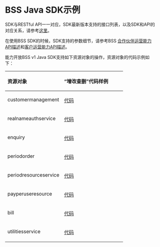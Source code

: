 # BSS Java SDK示例<a name="ZH-CN_TOPIC_0197839712"></a>

SDK与RESTful API一一对应，SDK最新版本支持的接口列表，以及SDK和API的对应关系，请参考[这里](Java-BSS.md)。

在使用BSS SDK的时候，SDK支持的参数细节，请参考BSS  [合作伙伴运营能力API描述](https://support.huaweicloud.com/api-bpconsole/zh-cn_topic_0075195195.html)和[客户运营能力API描述](https://support.huaweicloud.com/api-oce/zh-cn_topic_0075195195.html)。

能力开放BSS  v1 Java SDK支持如下资源对象的操作，资源对象的代码示例如下：

<a name="table68301524111611"></a>
<table><thead align="left"><tr id="row3951122461617"><th class="cellrowborder" valign="top" width="48%" id="mcps1.1.3.1.1"><p id="p12402194612210"><a name="p12402194612210"></a><a name="p12402194612210"></a>资源对象</p>
</th>
<th class="cellrowborder" valign="top" width="52%" id="mcps1.1.3.1.2"><p id="p3402124617220"><a name="p3402124617220"></a><a name="p3402124617220"></a>“增改查删”代码样例</p>
</th>
</tr>
</thead>
<tbody><tr id="row187964445711"><td class="cellrowborder" valign="top" width="48%" headers="mcps1.1.3.1.1 "><p id="p2645817104419"><a name="p2645817104419"></a><a name="p2645817104419"></a>customermanagement</p>
</td>
<td class="cellrowborder" valign="top" width="52%" headers="mcps1.1.3.1.2 "><p id="p1169115131436"><a name="p1169115131436"></a><a name="p1169115131436"></a><a href="https://github.com/huaweicloud/huaweicloud-sdk-java/blob/master/examples/bss/v1/CustomerManagement.java" target="_blank" rel="noopener noreferrer">代码</a></p>
</td>
</tr>
<tr id="row11331239535"><td class="cellrowborder" valign="top" width="48%" headers="mcps1.1.3.1.1 "><p id="p1764514176445"><a name="p1764514176445"></a><a name="p1764514176445"></a>realnameauthservice</p>
</td>
<td class="cellrowborder" valign="top" width="52%" headers="mcps1.1.3.1.2 "><p id="p1531614483315"><a name="p1531614483315"></a><a name="p1531614483315"></a><a href="https://github.com/huaweicloud/huaweicloud-sdk-java/blob/master/examples/bss/v1/RealnameAuth.java" target="_blank" rel="noopener noreferrer">代码</a></p>
</td>
</tr>
<tr id="row158659416411"><td class="cellrowborder" valign="top" width="48%" headers="mcps1.1.3.1.1 "><p id="p464521719444"><a name="p464521719444"></a><a name="p464521719444"></a>enquiry</p>
</td>
<td class="cellrowborder" valign="top" width="52%" headers="mcps1.1.3.1.2 "><p id="p11952162491616"><a name="p11952162491616"></a><a name="p11952162491616"></a><a href="https://github.com/huaweicloud/huaweicloud-sdk-java/blob/master/examples/bss/v1/Enquiry.java" target="_blank" rel="noopener noreferrer">代码</a></p>
</td>
</tr>
<tr id="row134811688172"><td class="cellrowborder" valign="top" width="48%" headers="mcps1.1.3.1.1 "><p id="p964612176446"><a name="p964612176446"></a><a name="p964612176446"></a>periodorder</p>
</td>
<td class="cellrowborder" valign="top" width="52%" headers="mcps1.1.3.1.2 "><p id="p537816273176"><a name="p537816273176"></a><a name="p537816273176"></a><a href="https://github.com/huaweicloud/huaweicloud-sdk-java/blob/master/examples/bss/v1/PeriodOrder.java" target="_blank" rel="noopener noreferrer">代码</a></p>
</td>
</tr>
<tr id="row10203194241714"><td class="cellrowborder" valign="top" width="48%" headers="mcps1.1.3.1.1 "><p id="p15646101717449"><a name="p15646101717449"></a><a name="p15646101717449"></a>periodresourceservice</p>
</td>
<td class="cellrowborder" valign="top" width="52%" headers="mcps1.1.3.1.2 "><p id="p16769955161719"><a name="p16769955161719"></a><a name="p16769955161719"></a><a href="https://github.com/huaweicloud/huaweicloud-sdk-java/blob/master/examples/bss/v1/PeriodResource.java" target="_blank" rel="noopener noreferrer">代码</a></p>
</td>
</tr>
<tr id="row8951818191812"><td class="cellrowborder" valign="top" width="48%" headers="mcps1.1.3.1.1 "><p id="p116431027194419"><a name="p116431027194419"></a><a name="p116431027194419"></a>payperuseresource</p>
</td>
<td class="cellrowborder" valign="top" width="52%" headers="mcps1.1.3.1.2 "><p id="p1095292414169"><a name="p1095292414169"></a><a name="p1095292414169"></a><a href="https://github.com/huaweicloud/huaweicloud-sdk-java/blob/master/examples/bss/v1/PayPerUseResource.java" target="_blank" rel="noopener noreferrer">代码</a></p>
</td>
</tr>
<tr id="row14952424151618"><td class="cellrowborder" valign="top" width="48%" headers="mcps1.1.3.1.1 "><p id="p136431227154413"><a name="p136431227154413"></a><a name="p136431227154413"></a>bill</p>
</td>
<td class="cellrowborder" valign="top" width="52%" headers="mcps1.1.3.1.2 "><p id="p1895212417161"><a name="p1895212417161"></a><a name="p1895212417161"></a><a href="https://github.com/huaweicloud/huaweicloud-sdk-java/blob/master/examples/bss/v1/Bill.java" target="_blank" rel="noopener noreferrer">代码</a></p>
</td>
</tr>
<tr id="row7953132441614"><td class="cellrowborder" valign="top" width="48%" headers="mcps1.1.3.1.1 "><p id="p26438272448"><a name="p26438272448"></a><a name="p26438272448"></a>utilitiesservice</p>
</td>
<td class="cellrowborder" valign="top" width="52%" headers="mcps1.1.3.1.2 "><p id="p195315247163"><a name="p195315247163"></a><a name="p195315247163"></a><a href="https://github.com/huaweicloud/huaweicloud-sdk-java/blob/master/examples/bss/v1/Utilities.java" target="_blank" rel="noopener noreferrer">代码</a></p>
</td>
</tr>
</tbody>
</table>

